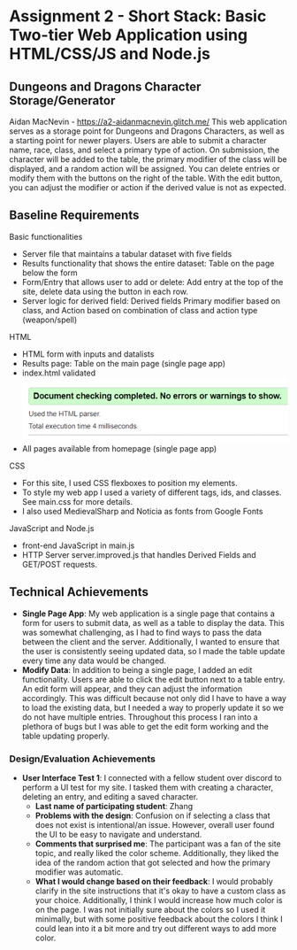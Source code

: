 Assignment 2 - Short Stack: Basic Two-tier Web Application using HTML/CSS/JS and Node.js  
===

## Dungeons and Dragons Character Storage/Generator
Aidan MacNevin - https://a2-aidanmacnevin.glitch.me/
This web application serves as a storage point for Dungeons and Dragons Characters, as well as a starting point for newer players. Users are able to submit a character name, race, class, and select a primary type of action. On submission, the character will be added to the table, the primary modifier of the class will be displayed, and a random action will be assigned. 
You can delete entries or modify them with the buttons on the right of the table. With the edit button, you can adjust the modifier or action if the derived value is not as expected. 

## Baseline Requirements
Basic functionalities
- Server file that maintains a tabular dataset with five fields
- Results functionality that shows the entire dataset: Table on the page below the form
- Form/Entry that allows user to add or delete: Add entry at the top of the site, delete data using the button in each row. 
- Server logic for derived field: Derived fields Primary modifier based on class, and Action based on combination of class and action type (weapon/spell)

HTML
- HTML form with inputs and datalists
- Results page: Table on the main page (single page app)
- index.html validated ![img.png](img.png)
- All pages available from homepage (single page app)

CSS
- For this site, I used CSS flexboxes to position my elements. 
- To style my web app I used a variety of different tags, ids, and classes. See main.css for more details.
- I also used MedievalSharp and Noticia as fonts from Google Fonts

JavaScript and Node.js
- front-end JavaScript in main.js
- HTTP Server server.improved.js that handles Derived Fields and GET/POST requests. 

## Technical Achievements
- **Single Page App**: My web application is a single page that contains a form for users to submit data, as well as a table to display the data. This was somewhat challenging, as I had to find ways to pass the data between the client and the server. Additionally, I wanted to ensure that the user is consistently seeing updated data, so I made the table update every time any data would be changed. 
- **Modify Data**: In addition to being a single page, I added an edit functionality. Users are able to click the edit button next to a table entry. An edit form will appear, and they can adjust the information accordingly. This was difficult because not only did I have to have a way to load the existing data, but I needed a way to properly update it so we do not have multiple entries. Throughout this process I ran into a plethora of bugs but I was able to get the edit form working and the table updating properly.  

### Design/Evaluation Achievements
- **User Interface Test 1**: I connected with a fellow student over discord to perform a UI test for my site. I tasked them with creating a character, deleting an entry, and editing a saved character. 
  - **Last name of participating student**: Zhang
  - **Problems with the design**: Confusion on if selecting a class that does not exist is intentional/an issue. However, overall user found the UI to be easy to navigate and understand. 
  - **Comments that surprised me**: The participant was a fan of the site topic, and really liked the color scheme. Additionally, they liked the idea of the random action that got selected and how the primary modifier was automatic. 
  - **What I would change based on their feedback**: I would probably clarify in the site instructions that it's okay to have a custom class as your choice. Additionally, I think I would increase how much color is on the page. I was not initially sure about the colors so I used it minimally, but with some positive feedback about the colors I think I could lean into it a bit more and try out different ways to add more color.   
